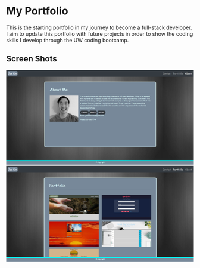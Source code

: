 # My Portfolio

This is the starting portfolio in my journey to become a full-stack developer. I aim to update this portfolio with future projects in order to show the coding skills I develop through the UW coding bootcamp.

## Screen Shots
![AboutMe](Assets/Images/about-me.png)
![Projects](Assets/Images/portfolio-page.png)
